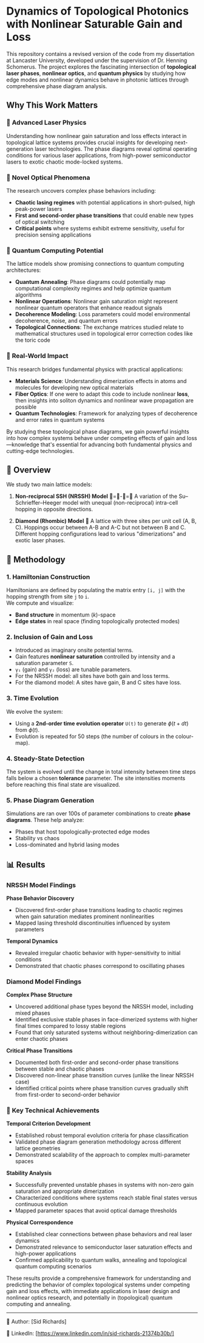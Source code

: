 # Dynamics of Topological Photonics with Nonlinear Saturable Gain and Loss

This repository contains a revised version of the code from my dissertation at Lancaster University, developed under the supervision of Dr. Henning Schomerus. The project explores the fascinating intersection of **topological laser phases**, **nonlinear optics**, and **quantum physics** by studying how edge modes and nonlinear dynamics behave in photonic lattices through comprehensive phase diagram analysis.

## Why This Work Matters

### 🔴 **Advanced Laser Physics**
Understanding how nonlinear gain saturation and loss effects interact in topological lattice systems provides crucial insights for developing next-generation laser technologies. The phase diagrams reveal optimal operating conditions for various laser applications, from high-power semiconductor lasers to exotic chaotic mode-locked systems.

### 🌟 **Novel Optical Phenomena**
The research uncovers complex phase behaviors including:
- **Chaotic lasing regimes** with potential applications in short-pulsed, high peak-power lasers
- **First and second-order phase transitions** that could enable new types of optical switching
- **Critical points** where systems exhibit extreme sensitivity, useful for precision sensing applications

### 🔮 **Quantum Computing Potential**
The lattice models show promising connections to quantum computing architectures:
- **Quantum Annealing**: Phase diagrams could potentially map computational complexity regimes and help optimize quantum algorithms
- **Nonlinear Operations**: Nonlinear gain saturation might represent nonlinear quantum operators that enhance readout signals
- **Decoherence Modeling**: Loss parameters could model environmental decoherence, noise, and quantum errors
- **Topological Connections**: The exchange matrices studied relate to mathematical structures used in topological error correction codes like the toric code

### 🎯 **Real-World Impact**
This research bridges fundamental physics with practical applications:
- **Materials Science**: Understanding dimerization effects in atoms and molecules for developing new optical materials
- **Fiber Optics**: If one were to adapt this code to include nonlinear **loss**, then insights into soliton dynamics and nonlinear wave propagation are possible
- **Quantum Technologies**: Framework for analyzing types of decoherence and error rates in quantum systems

By studying these topological phase diagrams, we gain powerful insights into how complex systems behave under competing effects of gain and loss—knowledge that's essential for advancing both fundamental physics and cutting-edge technologies.

## 🧠 Overview
We study two main lattice models:

1. **Non-reciprocal SSH (NRSSH) Model** 🔴=🔵-🔴=🔵 A variation of the Su–Schrieffer–Heeger model with unequal (non-reciprocal) intra-cell hopping in opposite directions.

2. **Diamond (Rhombic) Model** 💎 A lattice with three sites per unit cell (A, B, C). Hoppings occur between A-B and A-C but not between B and C. Different hopping configurations lead to various "dimerizations" and exotic laser phases.

## 🔬 Methodology

### 1. **Hamiltonian Construction**
Hamiltonians are defined by populating the matrix entry `[i, j]` with the hopping strength from site `j` to `i`.  
We compute and visualize:
- **Band structure** in momentum ($k$)-space
- **Edge states** in real space (finding topologically protected modes)

### 2. **Inclusion of Gain and Loss**
- Introduced as imaginary onsite potential terms.
- Gain features **nonlinear saturation** controlled by intensity and a saturation parameter `S`.
- `γ₁` (gain) and `γ₂` (loss) are tunable parameters.
- For the NRSSH model: all sites have both gain and loss terms.
- For the diamond model: A sites have gain, B and C sites have loss.

### 3. **Time Evolution**
We evolve the system:
- Using a **2nd-order time evolution operator** `U(t)` to generate $\phi(t + dt)$ from $\phi(t)$.
- Evolution is repeated for 50 steps (the number of colours in the colour-map).

### 4. **Steady-State Detection**
The system is evolved until the change in total intensity between time steps falls below a chosen **tolerance** parameter.
The site intensities moments before reaching this final state are visualized.

### 5. **Phase Diagram Generation**
Simulations are ran over 100s of parameter combinations to create **phase diagrams**. These help analyze:
- Phases that host topologically-protected edge modes
- Stability vs chaos
- Loss-dominated and hybrid lasing modes

## 📊 Results

### **NRSSH Model Findings**

**Phase Behavior Discovery**
- Discovered first-order phase transitions leading to chaotic regimes when gain saturation mediates prominent nonlinearities
- Mapped lasing threshold discontinuities influenced by system parameters

**Temporal Dynamics**
- Revealed irregular chaotic behavior with hyper-sensitivity to initial conditions
- Demonstrated that chaotic phases correspond to oscillating phases

### **Diamond Model Findings**

**Complex Phase Structure**
- Uncovered additional phase types beyond the NRSSH model, including mixed phases
- Identified exclusive stable phases in face-dimerized systems with higher final times compared to lossy stable regions
- Found that only saturated systems without neighboring-dimerization can enter chaotic phases

**Critical Phase Transitions**
- Documented both first-order and second-order phase transitions between stable and chaotic phases
- Discovered non-linear phase transition curves (unlike the linear NRSSH case)
- Identified critical points where phase transition curves gradually shift from first-order to second-order behavior

### 🔑 **Key Technical Achievements**

**Temporal Criterion Development**
- Established robust temporal evolution criteria for phase classification
- Validated phase diagram generation methodology across different lattice geometries
- Demonstrated scalability of the approach to complex multi-parameter spaces

**Stability Analysis**
- Successfully prevented unstable phases in systems with non-zero gain saturation and appropriate dimerization
- Characterized conditions where systems reach stable final states versus continuous evolution
- Mapped parameter spaces that avoid optical damage thresholds

**Physical Correspondence**
- Established clear connections between phase behaviors and real laser dynamics
- Demonstrated relevance to semiconductor laser saturation effects and high-power applications
- Confirmed applicability to quantum walks, annealing and topological quantum computing scenarios

These results provide a comprehensive framework for understanding and predicting the behavior of complex topological systems under competing gain and loss effects, with immediate applications in laser design and nonlinear optics research, and potentially in (topological) quantum computing and annealing.

---

📘 Author: [Sid Richards]

🔗 LinkedIn: [https://www.linkedin.com/in/sid-richards-21374b30b/]
